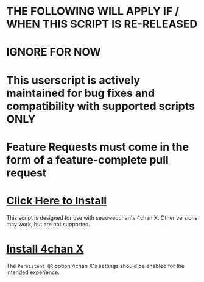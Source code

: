 # THE FOLLOWING WILL APPLY IF / WHEN THIS SCRIPT IS RE-RELEASED
# IGNORE FOR NOW

# This userscript is actively maintained for bug fixes and compatibility with supported scripts ONLY
# Feature Requests must come in the form of a feature-complete pull request

# [Click Here to Install](https://github.com/zixaphir/4chan-Style-Script/raw/stable/4chanSS.user.js)

This script is designed for use with seaweedchan's 4chan X. Other versions may work, but are not supported.
# [Install 4chan X](http://seaweedchan.github.io/4chan-x)

The `Persistent QR` option 4chan X's settings should be enabled for the intended experience.
